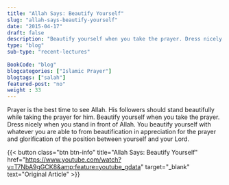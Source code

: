 ```yaml
--- 
title: "Allah Says: Beautify Yourself" 
slug: "allah-says-beautify-yourself"
date: "2015-04-17" 
draft: false 
description: "Beautify yourself when you take the prayer. Dress nicely when you stand in front of Allah." 
type: "blog"
sub-type: "recent-lectures" 
 
BookCode: "blog"
blogcategories: ["Islamic Prayer"]
blogtags: ["salah"]
featured-post: "no"
weight : 33 
---  
```

 Prayer is the best time to see Allah. His followers should stand beautifully while taking the prayer for him. Beautify yourself when you take the prayer. Dress nicely when you stand in front of Allah. You beautify yourself with whatever you are able to from beautification in appreciation for the prayer and glorification of the position between yourself and your Lord.

{{< button class="btn btn-info" title="Allah Says: Beautify Yourself" href="https://www.youtube.com/watch?v=T7NbA9gGCK8&amp;feature=youtube_gdata" target="_blank" text="Original Article" >}}
